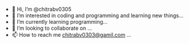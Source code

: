 - 👋 Hi, I’m @chitrabv0305
- 👀 I’m interested in coding and programming and learning new things...
- 🌱 I’m currently learning programming...
- 💞️ I’m looking to collaborate on ...
- 📫 How to reach me chitrabv0303@gamil.com ...

<!---
chitrabv0305/chitrabv0305 is a ✨ special ✨ repository because its `README.md` (this file) appears on your GitHub profile.
You can click the Preview link to take a look at your changes.
--->
